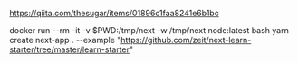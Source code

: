 https://qiita.com/thesugar/items/01896c1faa8241e6b1bc

docker run --rm -it -v $PWD:/tmp/next -w /tmp/next node:latest bash
yarn create next-app . --example "https://github.com/zeit/next-learn-starter/tree/master/learn-starter"
